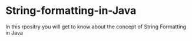 # String-formatting-in-Java
In this rpositry you will get to know about the concept of String Formatting in Java
